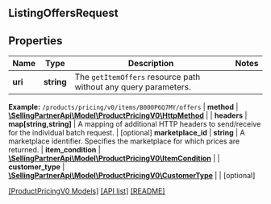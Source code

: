 ## ListingOffersRequest

## Properties

Name | Type | Description | Notes
------------ | ------------- | ------------- | -------------
**uri** | **string** | The `getItemOffers` resource path without any query parameters.

**Example:** `/products/pricing/v0/items/B000P6Q7MY/offers` |
**method** | [**\SellingPartnerApi\Model\ProductPricingV0\HttpMethod**](HttpMethod.md) |  |
**headers** | **map[string,string]** | A mapping of additional HTTP headers to send/receive for the individual batch request. | [optional]
**marketplace_id** | **string** | A marketplace identifier. Specifies the marketplace for which prices are returned. |
**item_condition** | [**\SellingPartnerApi\Model\ProductPricingV0\ItemCondition**](ItemCondition.md) |  |
**customer_type** | [**\SellingPartnerApi\Model\ProductPricingV0\CustomerType**](CustomerType.md) |  | [optional]

[[ProductPricingV0 Models]](../) [[API list]](../../Api) [[README]](../../../README.md)
